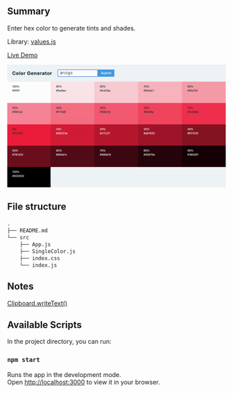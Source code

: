 ## Summary

Enter hex color to generate tints and shades.

Library: [values.js](https://github.com/noeldelgado/values.js)

[Live Demo](https://christy313.github.io/react15-project09)

![](./public/09-color-generator.gif)

## File structure

```
.
├── README.md
└── src
    ├── App.js
    ├── SingleColor.js
    ├── index.css
    └── index.js
```

## Notes

[Clipboard.writeText()](https://developer.mozilla.org/en-US/docs/Web/API/Clipboard/writeText)

## Available Scripts

In the project directory, you can run:

### `npm start`

Runs the app in the development mode.\
Open [http://localhost:3000](http://localhost:3000) to view it in your browser.
